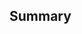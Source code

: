 <!-- 
  Please read contribution guideline first: https://github.com/dnnsoftware/Dnn.Platform/blob/develop/CONTRIBUTING.md 
-->

<!-- 
  Please make sure that there is a corresponding issue created and reference it in the PR by writing
  `Fixes #123` or `Closes #123`. 
  A PR without an accompanying issue will be accepted and merged on a very rare occasion
-->


## Summary
<!-- 
  Please describe the code changes as you see fit so that the reviewers have an easier task understanding what changed and why.
  New unit tests will be highly appreciated.
-->
